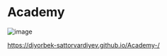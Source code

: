 # Academy
![image](https://github.com/user-attachments/assets/f8b30d1a-85f0-492d-abcd-07ff744652d4)

https://diyorbek-sattorvardiyev.github.io/Academy-/

